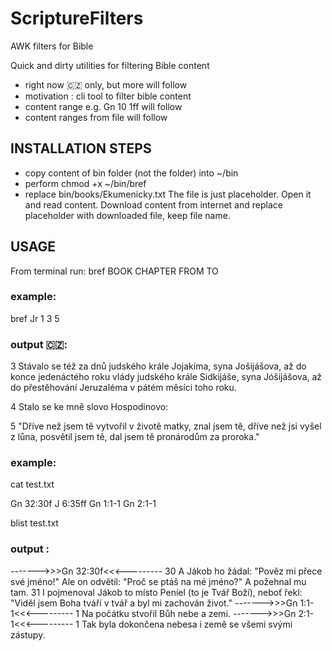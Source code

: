 # ScriptureFilters
AWK filters for Bible

Quick and dirty utilities for filtering Bible content
- right now 🇨🇿 only, but more will follow
- motivation : cli tool to filter bible content
- content range e.g. Gn 10 1ff will follow
- content ranges from file will follow

## INSTALLATION STEPS
- copy content of bin folder (not the folder) into ~/bin
- perform chmod +x ~/bin/bref
- replace bin/books/Ekumenicky.txt The file is just placeholder. Open it and read content.
  Download content from internet and replace placeholder with downloaded file, keep file name.

## USAGE

From terminal run: bref BOOK CHAPTER FROM TO

### example:

   bref Jr 1 3 5

### output 🇨🇿:
   
3 Stávalo se též za dnů judského krále Jojakíma, syna Jošijášova, až do konce jedenáctého roku vlády
judského krále Sidkijáše, syna Jóšijášova, až do přestěhování Jeruzaléma v pátém měsíci toho roku.

4 Stalo se ke mně slovo Hospodinovo:

5 "Dříve než jsem tě vytvořil v životě matky, znal jsem tě, dříve než jsi vyšel z lůna, posvětil jsem tě,
dal jsem tě pronárodům za proroka."

### example:
cat test.txt

Gn 32:30f
J 6:35ff
Gn 1:1-1
Gn 2:1-1

blist test.txt

### output :

------->>>Gn 32:30f<<<---------
30 A Jákob ho žádal: "Pověz mi přece své jméno!" Ale on odvětil: "Proč se ptáš na mé jméno?" A
požehnal mu tam.
31 I pojmenoval Jákob to místo Peníel (to je Tvář Boží), neboť řekl: "Viděl jsem Boha tváří v tvář a byl
mi zachován život."
------->>>Gn 1:1-1<<<---------
1 Na počátku stvořil Bůh nebe a zemi.
------->>>Gn 2:1-1<<<---------
1 Tak byla dokončena nebesa i země se všemi svými zástupy.

